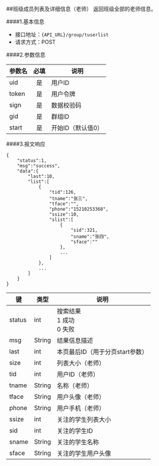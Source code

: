 ##班级成员列表及详细信息（老师）
返回班级全部的老师信息。

####1.基本信息
- 接口地址：`{API_URL}/group/tuserlist` 
- 请求方式：POST


####2.参数信息  

| 参数名    | 必填      | 说明      |
| -------   |:-------:  |--------   |
| uid       | 是        | 用户ID    |
| token     | 是        | 用户令牌  |
| sign      | 是        | 数据校验码|
| gid       | 是        | 群组ID    |
| start     | 是        | 开始ID（默认值0）    |

####3.报文响应

```
{
	"status":1,
	"msg":"success",
	"data":{
		"last":10,
		"list":[
			{
				"tid":126,
				"tname":"张三",
				"tface":"",
				"phone":"15210253368",
				"ssize":10,
				"slist":[
					{
						"sid":321,
						"sname":"张四",
						"sface":""
					},
					...
				]
			},
			...
		]
	}
}
```

|键      |类型  |说明  |
|--------|------|------|
|status  |int   |搜索结果<br>1 成功<br>0 失败|
|msg     |String|结果信息描述|
|last    |int   |本页最后ID（用于分页start参数）|
|size    |int   |列表大小（老师）|
|tid     |int   |用户ID（老师）  |
|tname   |String|名称（老师）    |
|tface   |String|用户头像（老师）|
|phone   |String|用户手机（老师）|
|ssize   |int   |关注的学生列表大小|
|sid     |int   |关注的学生ID    |
|sname   |String|关注的学生名称    |
|sface   |String|关注的学生用户头像|
